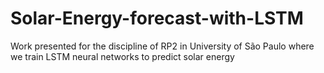 # Solar-Energy-forecast-with-LSTM
Work presented for the discipline of RP2 in University of São Paulo where we train LSTM neural networks to predict solar energy
